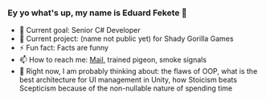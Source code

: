 ### Ey yo what's up, my name is Eduard Fekete 👋
- 🔭 Current goal: Senior C# Developer
- 🌱 Current project: (name not public yet) for Shady Gorilla Games
- ⚡ Fun fact: Facts are funny
- 📫 How to reach me: [Mail](mailto:edko.fek@gmail.com), trained pigeon, smoke signals
- 💬 Right now, I am probably thinking about: the flaws of OOP, what is the best architecture for UI management in Unity, how Stoicism beats Scepticism because of the non-nullable nature of spending time
<!--
Baruch Spinoza; Deterministic model of the universe with linear time; How to efficiently clean the dishes
-->
